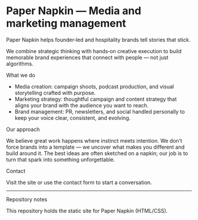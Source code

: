# Paper Napkin — Media and marketing management

Paper Napkin helps founder‑led and hospitality brands tell stories that stick.

We combine strategic thinking with hands‑on creative execution to build memorable
brand experiences that connect with people — not just algorithms.

What we do

- Media creation: campaign shoots, podcast production, and visual storytelling
  crafted with purpose.
- Marketing strategy: thoughtful campaign and content strategy that aligns your
  brand with the audience you want to reach.
- Brand management: PR, newsletters, and social handled personally to keep
  your voice clear, consistent, and evolving.

Our approach

We believe great work happens where instinct meets intention. We don’t force
brands into a template — we uncover what makes you different and build around
it. The best ideas are often sketched on a napkin; our job is to turn that
spark into something unforgettable.

Contact

Visit the site or use the contact form to start a conversation.

---

Repository notes

This repository holds the static site for Paper Napkin (HTML/CSS).
